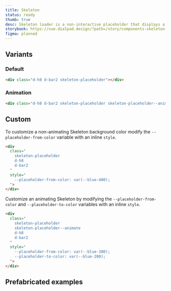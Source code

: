 ```yaml
---
title: Skeleton
status: ready
thumb: true
desc: Skeleton loader is a non-interactive placeholder that displays a preview of the UI to visually communicate that content is in the process of loading. Skeleton is used to provide a low fidelity representation of the user interface (UI) before content appears on the page.
storybook: https://vue.dialpad.design/?path=/story/components-skeleton--default
figma: planned
---
```


<code-well-header>
  <div class="d-w50p">
    <div
      class="
        d-h8
        d-bar2
        skeleton-placeholder
      "
    ></div>
  </div>
</code-well-header>

## Variants

### Default

<code-well-header>
  <div class="d-w50p">
    <div class="d-h8 d-bar2 skeleton-placeholder"></div>
  </div>
</code-well-header>

```html
<div class="d-h8 d-bar2 skeleton-placeholder"></div>
```

### Animation

<code-well-header>
  <div class="d-w50p">
    <div class="d-h8 d-bar2 skeleton-placeholder skeleton-placeholder--animate"></div>
  </div>
</code-well-header>

```html
<div class="d-h8 d-bar2 skeleton-placeholder skeleton-placeholder--animate"></div>
```

## Custom

To customize a non-animating Skeleton background color modify the `--placeholder-from-color` variable with an inline `style`.

<code-well-header>
  <div class="d-w50p">
    <div
      class="
        skeleton-placeholder
        d-h8
        d-bar2
      "
      style="
        --placeholder-from-color: var(--blue-400);
      ">
    </div>
  </div>
</code-well-header>

```html
<div
  class="
    skeleton-placeholder
    d-h8
    d-bar2
  "
  style="
    --placeholder-from-color: var(--blue-400);
  ">
</div>
```

Customize an animating Skeleton by modifying the `--placeholder-from-color` and `--placeholder-to-color` variables with an inline `style`.

<code-well-header>
  <div class="d-w50p">
    <div
      class="
        skeleton-placeholder
        skeleton-placeholder--animate
        d-h8
        d-bar2
      "
      style="
        --placeholder-from-color: var(--blue-400);
        --placeholder-to-color: var(--blue-200);
      ">
    </div>
  </div>
</code-well-header>

```html
<div
  class="
    skeleton-placeholder
    skeleton-placeholder--animate
    d-h8
    d-bar2
  "
  style="
    --placeholder-from-color: var(--blue-300);
    --placeholder-to-color: var(--blue-200);
  ">
</div>
```

## Prefabricated examples

<code-well-header>
  <div class="d-stack8 d-mb24 d-w50p">
    <div class="d-h16 d-bar2 skeleton-placeholder" style=" width: 160px; --placeholder-from-color: var(--black-400); --placeholder-to-color: var(--black-200); " ></div>
    <div class="d-h24 d-bar2 skeleton-placeholder" style=" width: 240px; --placeholder-from-color: var(--black-400); --placeholder-to-color: var(--black-200); " ></div>
    <div class="d-h32 d-bar2 skeleton-placeholder" style=" width: 320px; --placeholder-from-color: var(--black-400); --placeholder-to-color: var(--black-200); " ></div>
  </div>
  <div class="d-stack8 d-mb24 d-w50p">
    <div class="d-h8 d-bar2 skeleton-placeholder" style=" width: 90%; --placeholder-from-color: var(--black-400); --placeholder-to-color: var(--black-200); " ></div>
    <div class="d-h8 d-bar2 skeleton-placeholder" style=" width: 87%; --placeholder-from-color: var(--black-400); --placeholder-to-color: var(--black-200); " ></div>
    <div class="d-h8 d-bar2 skeleton-placeholder" style=" width: 82%; --placeholder-from-color: var(--black-400); --placeholder-to-color: var(--black-200); " ></div>
    <div class="d-h8 d-bar2 skeleton-placeholder" style=" width: 92%; --placeholder-from-color: var(--black-400); --placeholder-to-color: var(--black-200); " ></div>
    <div class="d-h8 d-bar2 skeleton-placeholder" style=" width: 21%; --placeholder-from-color: var(--black-400); --placeholder-to-color: var(--black-200); " ></div>
  </div>
  <div class="d-d-flex d-mb24 d-gg8 d-ai-center">
    <div class="d-bar-circle d-bar2 skeleton-placeholder" style=" width: 1.8rem; height: 1.8rem; --placeholder-from-color: var(--black-400); --placeholder-to-color: var(--black-200); " ></div>
    <div class="d-bar-circle d-bar2 skeleton-placeholder" style=" width: 2.4rem; height: 2.4rem; --placeholder-from-color: var(--black-400); --placeholder-to-color: var(--black-200); " ></div>
    <div class="d-bar-circle d-bar2 skeleton-placeholder" style=" width: 3.2rem; height: 3.2rem; --placeholder-from-color: var(--black-400); --placeholder-to-color: var(--black-200); " ></div>
    <div class="d-bar-circle d-bar2 skeleton-placeholder" style=" width: 4.8rem; height: 4.8rem; --placeholder-from-color: var(--black-400); --placeholder-to-color: var(--black-200); " ></div>
  </div>
  <div class="d-d-flex d-mb24 d-gg8 d-ai-center">
    <div class="d-bar2 skeleton-placeholder" style=" width: 1.2rem; height: 1.2rem; --placeholder-from-color: var(--black-400); --placeholder-to-color: var(--black-200); " ></div>
    <div class="d-bar2 skeleton-placeholder" style=" width: 1.4rem; height: 1.4rem; --placeholder-from-color: var(--black-400); --placeholder-to-color: var(--black-200); " ></div>
    <div class="d-bar2 skeleton-placeholder" style=" width: 1.8rem; height: 1.8rem; --placeholder-from-color: var(--black-400); --placeholder-to-color: var(--black-200); " ></div>
    <div class="d-bar2 skeleton-placeholder" style=" width: 2.0rem; height: 2.0rem; --placeholder-from-color: var(--black-400); --placeholder-to-color: var(--black-200); " ></div>
    <div class="d-bar2 skeleton-placeholder" style=" width: 2.4rem; height: 2.4rem; --placeholder-from-color: var(--black-400); --placeholder-to-color: var(--black-200); " ></div>
  </div>
  <div class="d-d-flex d-mb24 d-gg8 d-ai-center d-w50p">
    <div class="d-d-flex d-ai-center d-w50p d-gg8">
      <div class="d-bar-circle d-bar2 skeleton-placeholder" style=" width: 2.4rem; height: 2.4rem; --placeholder-from-color: var(--black-400); --placeholder-to-color: var(--black-200); " ></div>
      <div class="d-h8 d-bar2 skeleton-placeholder" style=" width: 87%; --placeholder-from-color: var(--black-400); --placeholder-to-color: var(--black-200); " ></div>
    </div>
  </div>
  <div class="d-d-flex d-mb24 d-gg8 d-ai-center d-w50p">
    <div class="d-d-flex d-ai-center d-w50p d-gg8 d-ai-flex-start">
      <div class="d-bar-circle d-bar2 skeleton-placeholder" style=" width: 3.2rem; height: 3.2rem; --placeholder-from-color: var(--black-400); --placeholder-to-color: var(--black-200); " ></div>
      <div class="d-fl1 d-stack8">
        <div class="d-h8 d-bar2 skeleton-placeholder" style=" width: 90%; --placeholder-from-color: var(--black-400); --placeholder-to-color: var(--black-200); " ></div>
        <div class="d-h8 d-bar2 skeleton-placeholder" style=" width: 87%; --placeholder-from-color: var(--black-400); --placeholder-to-color: var(--black-200); " ></div>
        <div class="d-h8 d-bar2 skeleton-placeholder" style=" width: 82%; --placeholder-from-color: var(--black-400); --placeholder-to-color: var(--black-200); " ></div>
        <div class="d-h8 d-bar2 skeleton-placeholder" style=" width: 92%; --placeholder-from-color: var(--black-400); --placeholder-to-color: var(--black-200); " ></div>
        <div class="d-h8 d-bar2 skeleton-placeholder" style=" width: 21%; --placeholder-from-color: var(--black-400); --placeholder-to-color: var(--black-200); " ></div>
      </div>
    </div>
  </div>
</code-well-header>
